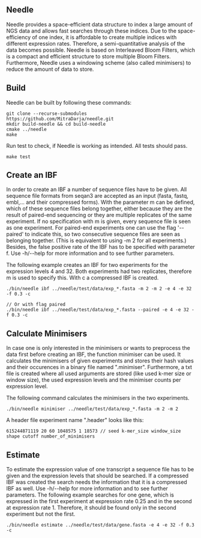 ## Needle
Needle provides a space-efficient data structure to index a large amount of NGS data and allows fast searches through these indices.
Due to the space-efficiency of one index, it is affordable to create multiple indices with different expression rates. Therefore, a semi-quantitative analysis of the data becomes possible. Needle is based on Interleaved Bloom Filters, which is a compact and efficient structure to store multiple Bloom Filters. Furthermore, Needle uses a windowing scheme (also called minimisers) to reduce the amount of data to store.  

## Build

Needle can be built by following these commands:

```
git clone --recurse-submodules https://github.com/MitraDarja/needle.git
mkdir build-needle && cd build-needle
cmake ../needle
make
```

Run test to check, if Needle is working as intended. All tests should pass.

```
make test
```

## Create an IBF
In order to create an IBF a number of sequence files have to be given. All sequence file formats from seqan3 are accepted as an input (fasta, fastq, embl,... and their compressed forms). With the parameter m can be defined, which of these sequence files belong together, either because they are the result of paired-end sequencing or they are multiple replicates of the same experiment. If no specification with m is given, every sequence file is seen as one experiment. For paired-end experiments one can use the flag '--paired' to indicate this, so two consecutive sequence files are seen as belonging together. (This is equivalent to using -m 2 for all experiments.)
Besides, the false positive rate of the IBF has to be specified with parameter f.
Use -h/--help for more information and to see further parameters.

The following example creates an IBF for two experiments for the expression levels 4 and 32. Both experiments had two replicates, therefore m is used to specify this. With c a compressed IBF is created.

```
./bin/needle ibf ../needle/test/data/exp_*.fasta -m 2 -m 2 -e 4 -e 32 -f 0.3 -c

// Or with flag paired
./bin/needle ibf ../needle/test/data/exp_*.fasta --paired -e 4 -e 32 -f 0.3 -c
```

## Calculate Minimisers
In case one is only interested in the minimisers or wants to preprocess the data first before creating an IBF, the function minimiser can be used. It calculates the minimisers of given experiments and stores their hash values and their occurences in a binary file named ".minimiser". Furthermore, a txt file is created where all used arguments are stored (like used k-mer size or window size), the used expression levels and the minimiser counts per expression level.

The following command calculates the minimisers in the two experiments.
```
./bin/needle minimiser ../needle/test/data/exp_*.fasta -m 2 -m 2
```

A header file experiment name ".header" looks like this:
```
615244871119 20 60 1048575 1 18573 // seed k-mer_size window_size shape cutoff number_of_minimisers
```

## Estimate
To estimate the expression value of one transcript a sequence file has to be given and the expression levels that should be searched. If a compressed IBF was created the search needs the information that it is a compressed IBF as well.
Use -h/--help for more information and to see further parameters.
The following example searches for one gene, which is expressed in the first experiment at expression rate 0.25 and in the second at expression rate 1. Therefore, it should be found only in the second experiment but not the first.

```
./bin/needle estimate ../needle/test/data/gene.fasta -e 4 -e 32 -f 0.3 -c
```
